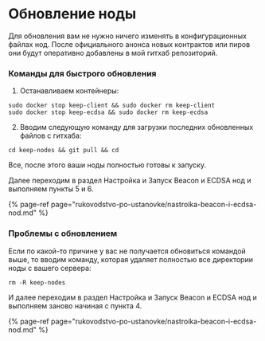 # Обновление ноды

Для обновления вам не нужно ничего изменять в конфигурационных файлах нод. После официального анонса новых контрактов или пиров они будут оперативно добавлены в мой гитхаб репозиторий.

### Команды для быстрого обновления

1. Останавливаем контейнеры:

```text
sudo docker stop keep-client && sudo docker rm keep-client
sudo docker stop keep-ecdsa && sudo docker rm keep-ecdsa
```

   2. Вводим следующую команду для загрузки последних обновленных файлов с гитхаба:

```text
cd keep-nodes && git pull && cd
```

Все, после этого ваши ноды полностью готовы к запуску.

Далее переходим в раздел Настройка и Запуск Beacon и ECDSA нод и выполняем пункты 5 и 6.

{% page-ref page="rukovodstvo-po-ustanovke/nastroika-beacon-i-ecdsa-nod.md" %}

### Проблемы с обновлением

Если по какой-то причине у вас не получается обновиться командой выше, то вводим команду, которая удаляет полностью все директории ноды с вашего сервера:

```text
rm -R keep-nodes
```

И далее переходим в раздел Настройка и Запуск Beacon и ECDSA нод и выполняем заново начиная с пункта 4.

{% page-ref page="rukovodstvo-po-ustanovke/nastroika-beacon-i-ecdsa-nod.md" %}

